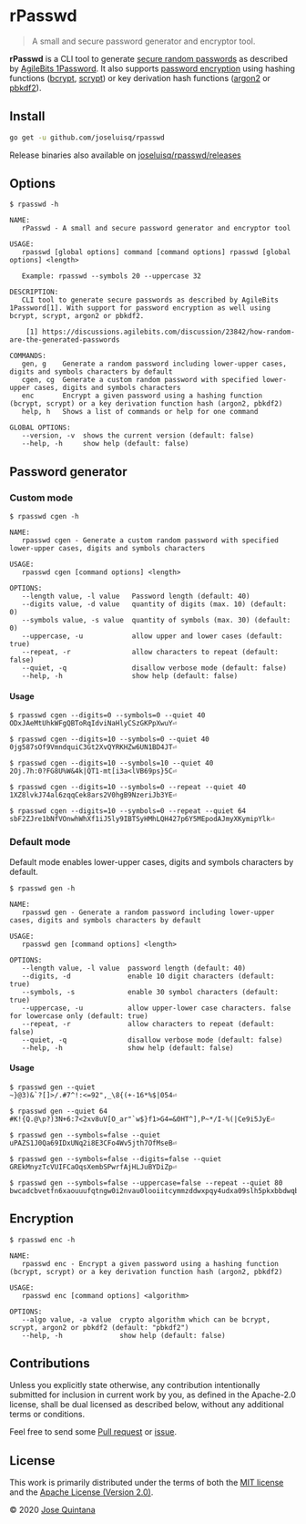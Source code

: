# rPasswd

> A small and secure password generator and encryptor tool.

**rPasswd** is a CLI tool to generate [secure random passwords](https://golang.org/pkg/crypto/rand/) as described by [AgileBits 1Password](https://discussions.agilebits.com/discussion/23842/how-random-are-the-generated-passwords). It also supports [password encryption](https://pkg.go.dev/golang.org/x/crypto) using hashing functions ([bcrypt](https://en.wikipedia.org/wiki/Bcrypt), [scrypt](https://en.wikipedia.org/wiki/Scrypt)) or key derivation hash functions ([argon2](https://github.com/p-h-c/phc-winner-argon2) or [pbkdf2](https://tools.ietf.org/html/rfc2898)).

## Install

```sh
go get -u github.com/joseluisq/rpasswd
```

Release binaries also available on [joseluisq/rpasswd/releases](https://github.com/joseluisq/rpasswd/releases)

## Options

```
$ rpasswd -h

NAME:
   rPasswd - A small and secure password generator and encryptor tool

USAGE:
   rpasswd [global options] command [command options] rpasswd [global options] <length>

   Example: rpasswd --symbols 20 --uppercase 32

DESCRIPTION:
   CLI tool to generate secure passwords as described by AgileBits 1Password[1]. With support for password encryption as well using bcrypt, scrypt, argon2 or pbkdf2.

    [1] https://discussions.agilebits.com/discussion/23842/how-random-are-the-generated-passwords

COMMANDS:
   gen, g    Generate a random password including lower-upper cases, digits and symbols characters by default
   cgen, cg  Generate a custom random password with specified lower-upper cases, digits and symbols characters
   enc       Encrypt a given password using a hashing function (bcrypt, scrypt) or a key derivation function hash (argon2, pbkdf2)
   help, h   Shows a list of commands or help for one command

GLOBAL OPTIONS:
   --version, -v  shows the current version (default: false)
   --help, -h     show help (default: false)
```

## Password generator

### Custom mode

```
$ rpasswd cgen -h

NAME:
   rpasswd cgen - Generate a custom random password with specified lower-upper cases, digits and symbols characters

USAGE:
   rpasswd cgen [command options] <length>

OPTIONS:
   --length value, -l value   Password length (default: 40)
   --digits value, -d value   quantity of digits (max. 10) (default: 0)
   --symbols value, -s value  quantity of symbols (max. 30) (default: 0)
   --uppercase, -u            allow upper and lower cases (default: true)
   --repeat, -r               allow characters to repeat (default: false)
   --quiet, -q                disallow verbose mode (default: false)
   --help, -h                 show help (default: false)
```

#### Usage

```
$ rpasswd cgen --digits=0 --symbols=0 --quiet 40
ODxJAeMtUhkWFgQBToRqIdviNaHlyCSzGKPpXwuY⏎

$ rpasswd cgen --digits=10 --symbols=0 --quiet 40
0jg587sOf9VmndquiC3Gt2XvQYRKHZw6UN1BD4JT⏎

$ rpasswd cgen --digits=10 --symbols=10 --quiet 40
2Oj.7h:0?FG8U%W&4k|QT1-mt[i3a<lVB69ps}5C⏎

$ rpasswd cgen --digits=10 --symbols=0 --repeat --quiet 40
1XZ8lvkJ74al6zqqCek8ars2V0hgB9NzeriJb3YE⏎

$ rpasswd cgen --digits=10 --symbols=0 --repeat --quiet 64
sbF2ZJre1bNfVOnwhWhXf1iJ5ly9IBTSyHMhLQH427p6Y5MEpodAJmyXKymipYlk⏎
```

### Default mode

Default mode enables lower-upper cases, digits and symbols characters by default.

```
$ rpasswd gen -h

NAME:
   rpasswd gen - Generate a random password including lower-upper cases, digits and symbols characters by default

USAGE:
   rpasswd gen [command options] <length>

OPTIONS:
   --length value, -l value  password length (default: 40)
   --digits, -d              enable 10 digit characters (default: true)
   --symbols, -s             enable 30 symbol characters (default: true)
   --uppercase, -u           allow upper-lower case characters. false for lowercase only (default: true)
   --repeat, -r              allow characters to repeat (default: false)
   --quiet, -q               disallow verbose mode (default: false)
   --help, -h                show help (default: false)
```

#### Usage

```
$ rpasswd gen --quiet
~}@3)&`?[]>/.#7^!:<=92",_\8{(+-16*%$|054⏎

$ rpasswd gen --quiet 64
#K!{Q.@\p?)3N+6:7<2xv8uV[O_ar"`w$}f1>G4=&0HT^],P~*/I-%(|Ce9i5JyE⏎

$ rpasswd gen --symbols=false --quiet
uPAZS1J0Qa69IDxUNq2i8E3CFo4Wv5jth7OfMseB⏎

$ rpasswd gen --symbols=false --digits=false --quiet
GREkMnyzTcVUIFCaOqsXembSPwrfAjHLJuBYDiZp⏎

$ rpasswd gen --symbols=false --uppercase=false --repeat --quiet 80
bwcadcbvetfn6xaouuufqtngw0i2nvau0looiitcymmzddwxpqy4udxa09slh5pkxbbdwqb5pkjwz3cn⏎
```

## Encryption

```
$ rpasswd enc -h

NAME:
   rpasswd enc - Encrypt a given password using a hashing function (bcrypt, scrypt) or a key derivation function hash (argon2, pbkdf2)

USAGE:
   rpasswd enc [command options] <algorithm>

OPTIONS:
   --algo value, -a value  crypto algorithm which can be bcrypt, scrypt, argon2 or pbkdf2 (default: "pbkdf2")
   --help, -h              show help (default: false)
```

## Contributions

Unless you explicitly state otherwise, any contribution intentionally submitted for inclusion in current work by you, as defined in the Apache-2.0 license, shall be dual licensed as described below, without any additional terms or conditions.

Feel free to send some [Pull request](https://github.com/joseluisq/rpasswd/pulls) or [issue](https://github.com/joseluisq/rpasswd/issues).

## License

This work is primarily distributed under the terms of both the [MIT license](LICENSE-MIT) and the [Apache License (Version 2.0)](LICENSE-APACHE).

© 2020 [Jose Quintana](https://git.io/joseluisq)
